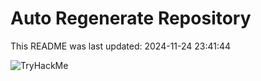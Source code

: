 # Auto Regenerate Repository

This README was last updated: 2024-11-24 23:41:44

 ![TryHackMe](https://tryhackme.com/badge/533634)